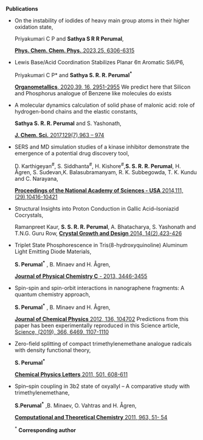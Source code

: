 ﻿---
# Feel free to add content and custom Front Matter to this file.
# To modify the layout, see https://jekyllrb.com/docs/themes/#overriding-theme-defaults

layout: home
---

 **Publications**

-  On the instability of iodides of heavy main group atoms in their higher oxidation state,

   Priyakumari C P and **Sathya S R R  Perumal**,

   [**Phys. Chem. Chem. Phys.**,2023,25, 6306-6315](https://doi.org/10.1039/D3CP00014A)

-  Lewis Base/Acid Coordination Stabilizes Planar 6π Aromatic Si6/P6,

   Priyakumari C P\* and **Sathya S. R. R. Perumal<sup>*</sup>**

   [**Organometallics**, 2020,39, 16, 2951-2955](https://doi.org/10.1021/acs.organomet.0c00449)
   We predict here that Silicon and Phosphorus analogue of Benzene like molecules do exists

-  A molecular dynamics calculation of solid phase of malonic acid: role of
   hydrogen-bond chains and the elastic constants,

   **Sathya S. R. R. Perumal** and S. Yashonath,

   [**J. Chem. Sci.** 2017,129(7),963 – 974](https://doi.org/10.1007/s12039-017-1310-6)

-  SERS and MD simulation studies of a kinase inhibitor demonstrate the emergence
   of a potential drug discovery tool,

   D. Karthigeyan<sup>#</sup>, S. Siddhanta<sup>#</sup>, H. Kishore<sup>#</sup>,**S. S. R. R. Perumal**, H. Ågren,
   S. Sudevan,K. Balasubramanyam, R. K. Subbegowda, T. K. Kundu and C. Narayana,

   [**Proceedings of the National Academy of Sciences - USA** 2014,111,(29),10416-10421](https://doi.org/10.1073/pnas.1402695111)

-  Structural Insights into Proton Conduction in Gallic Acid–Isoniazid Cocrystals,

   Ramanpreet Kaur, **S. S. R. R. Perumal**, A. Bhatacharya, S. Yashonath and T.N.G. Guru Row,
   [**Crystal Growth and Design** 2014, 14(2),423-426](https://doi.org/10.1021/cg4018807)

-  Triplet State Phosphorescence in Tris(8-hydroxyquinoline) Aluminum Light Emitting
   Diode Materials,

   **S. Perumal<sup>*</sup>** , B. Minaev and H. Ågren,

   [**Journal of Physical Chemistry C** - 2013, 3446-3455](https://doi.org/10.1021/jp309982u)

-  Spin-spin and spin-orbit interactions in nanographene fragments: A quantum chemistry approach,

   **S. Perumal<sup>*</sup>** , B. Minaev and H. Ågren,

   [**Journal of Chemical Physics** 2012, 136, 104702](https://doi.org/10.1063/1.3687002)
   Predictions from this paper has been experimentally reproduced in this Science article,
   [Science, (2019), 366, 6469, 1107-1110](https://doi.org/10.1126/science.aay7203)

-  Zero-field splitting of compact trimethylenemethane analogue radicals with
   density functional theory,

   **S. Perumal<sup>*</sup>**

   [**Chemical Physics Letters** 2011, 501, 608-611](https://doi.org/10.1016/j.cplett.2010.11.068)

-  Spin–spin coupling in 3b2 state of oxyallyl – A comparative study with trimethylenemethane,

   **S.Perumal<sup>*</sup>** ,B. Minaev, O. Vahtras and H. Ågren,

   [**Computational and Theoretical Chemistry** 2011, 963, 51- 54](https://doi.org/10.1016/j.comptc.2010.09.006)

   <sup>*</sup> **Corresponding author**

